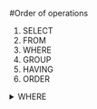 


#Order of operations

1. SELECT
2. FROM
3. WHERE
4. GROUP
5. HAVING
6. ORDER


<details> <summary>WHERE</summary>


The WHERE clause searches for rows in a table that meet a given condition. </br>

_ _ _
The statement below allows you to search rows that match multiple keywords in one column </br>
`SELECT * FROM IceCream WHERE Brand IN ('Breyers', 'Haagen-Dazs');` </br>


_ _ _
Filther by pattern: `SELECT * FROM IceCream WHERE Flavor LIKE '%Chocolate%';` </br>

pattern        | matches
---------------|----------------
'X%'           | Any String starting with x
'%X'           | Any string ending with x
'%X%'          | Any string containing X
'X_'           | X followed by a one character

</summary> </details>

